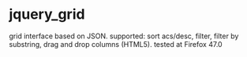 # jquery_grid
grid interface based on JSON. 
supported: sort acs/desc, filter, filter by substring, drag and drop columns (HTML5).
tested at Firefox 47.0
